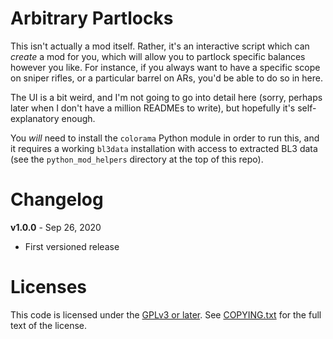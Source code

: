 Arbitrary Partlocks
===================

This isn't actually a mod itself.  Rather, it's an interactive script which can
*create* a mod for you, which will allow you to partlock specific balances
however you like.  For instance, if you always want to have a specific scope
on sniper rifles, or a particular barrel on ARs, you'd be able to do so in
here.

The UI is a bit weird, and I'm not going to go into detail here (sorry, perhaps
later when I don't have a million READMEs to write), but hopefully it's
self-explanatory enough.

You *will* need to install the `colorama` Python module in order to run this,
and it requires a working `bl3data` installation with access to extracted BL3
data (see the `python_mod_helpers` directory at the top of this repo).

Changelog
=========

**v1.0.0** - Sep 26, 2020
 * First versioned release
 
Licenses
========

This code is licensed under the [GPLv3 or later](https://www.gnu.org/licenses/quick-guide-gplv3.html).
See [COPYING.txt](../../COPYING.txt) for the full text of the license.


